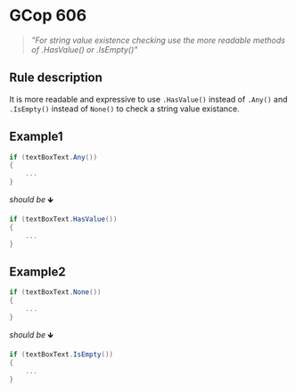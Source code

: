 ﻿# GCop 606

> *"For string value existence checking use the more readable methods of .HasValue() or .IsEmpty()"*

## Rule description

It is more readable and expressive to use `.HasValue()` instead of `.Any()` and `.IsEmpty()` instead of `None()` to check a string value existance.

## Example1

```csharp
if (textBoxText.Any())
{
    ...
}
```

*should be* 🡻

```csharp
if (textBoxText.HasValue())
{
    ...
}
```

## Example2

```csharp
if (textBoxText.None())
{
    ...
}
```

*should be* 🡻

```csharp
if (textBoxText.IsEmpty())
{
    ...
}
```